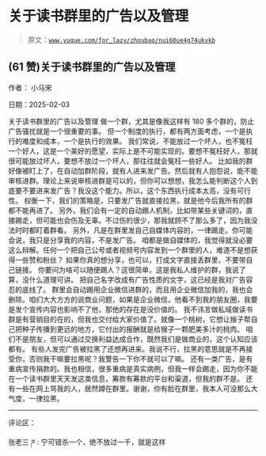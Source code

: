 # 关于读书群里的广告以及管理

> 原文：[`www.yuque.com/for_lazy/zhoubao/nui60ue4g74ukvkb`](https://www.yuque.com/for_lazy/zhoubao/nui60ue4g74ukvkb)

## (61 赞)关于读书群里的广告以及管理

作者： 小马宋

日期：2025-02-03

关于读书群里的广告以及管理 做一个群，尤其是像我这样有 180 多个群的，防止广告骚扰就是一个很重要的事。
但一个制度的执行，都有两方面考虑，一个是执行的难度和成本，一个是执行的效果。
我们常说，不能放过一个坏人，也不冤枉一个好人，这是一个美好的愿望，实际上是不可能实现的。要想不冤枉好人，那就很可能放过坏人，要想不放过一个坏人，那往往就会冤枉一些好人。
比如我的群好像被盯上了，在自动加群阶段，就有人进来发广告。然后就有人抱怨说，能不能审核进群。理论上来说审核进群是可以的，但你可以想想，我怎么能判断这个人到底要不要进来发广告？我没这个能力。所以，这个东西执行成本太高，没有可行性。
权衡一下，我们的策略是，只要发广告就直接拉黑，就是他今后我所有的群都不能再进了。
另外，我们会有一定的自动踢人机制，比如带某些关键词的，直接踢走，但可能也会伤及无辜。不过伤的很少，那我就顾不了那么多了，因为我没法时时都盯着群看。
另外，凡是在群里发自己自媒体内容的，一律踢走。你可能会说，我只是分享我的内容，不是发广告。
咱都是做自媒体的，我觉得就没必要这么辩解。任何一个把自己公号或者视频号内容发到一个群里的人，难道不是想获得一些赞和粉丝？
如果你真的想分享，也可以，打成文字直接丢群里，不要带自己链接。 你要问为啥可以随便踢人？这很简单，这是我私人维护的群，我说了算，没什么道理可讲。
把自己名字改成有广告性质的文字，这已经是我对广告容忍的底线了。
群里会自动踢用企业微信进群的，而且用企业微信加我的，我也会删除。咱们大大方方的说商业问题，如果是企业微信，他看不到我的朋友圈，我要是发个宣传内容也影响不了他，那他的存在是没价值的。
我不讳言做私域做读书群是有营销目的在的，但我也交付给大家价值了。就像一个桃树，它想让猴子帮自己把种子传播到更远的地方，它付出的报酬就是给猴子一颗肥美多汁的桃肉。
咱们不是朋友，但可以通过交换利益达成合作，既然我们是做商业的，这个认知应该都有。
有些人发完广告被拉黑了还想再进来。我说不行，拉黑的意思就是不再接受你，否则我干嘛要拉黑呢？我警告一下你不就可以了嘛。
还有一类广告，是有重病宣传捐款的。我也相信，很多重病是真实病例，但我一样会踢走，因为你不能在一个读书群里天天发这类信息，筹款有筹款的平台和渠道，但我的群不是。
还有一些在网上骂我的人，居然蹲在群里。谢谢，你有脸在群里，我本人可没那么大气度，一律拉黑。

* * *

评论区：

张老三 ཌ : 宁可错杀一个，绝不放过一千，就是这样